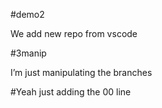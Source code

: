 #demo2

We add new repo from vscode

#3manip

I’m just manipulating the branches

#Yeah just adding the 00 line
